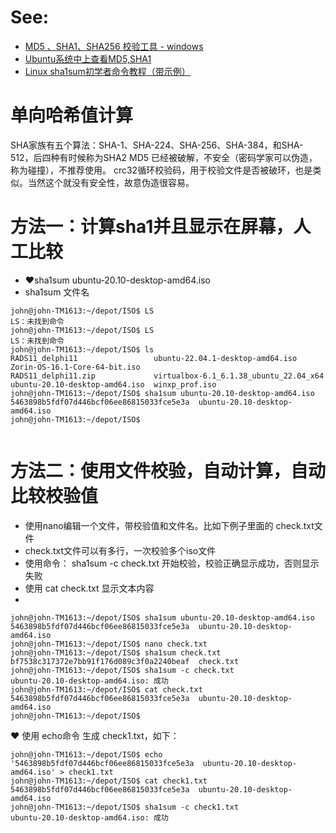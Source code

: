 # See:
- [MD5 、SHA1、SHA256 校验工具 - windows](https://zhuanlan.zhihu.com/p/388383489)
- [Ubuntu系统中上查看MD5,SHA1](https://blog.csdn.net/qq_30552993/article/details/50487197)
- [Linux sha1sum初学者命令教程（带示例）](https://www.howtoing.com/linux-sha1sum-command)

# 单向哈希值计算
  
  SHA家族有五个算法：SHA-1、SHA-224、SHA-256、SHA-384，和SHA-512，后四种有时候称为SHA2
  MD5 已经被破解，不安全（密码学家可以伪造，称为碰撞），不推荐使用。
  crc32循环校验码，用于校验文件是否被破环，也是类似。当然这个就没有安全性，故意伪造很容易。
  
  # 方法一：计算sha1并且显示在屏幕，人工比较
  - ❤️sha1sum ubuntu-20.10-desktop-amd64.iso
  - sha1sum 文件名
  ```
john@john-TM1613:~/depot/ISO$ LS
LS：未找到命令
john@john-TM1613:~/depot/ISO$ LS
LS：未找到命令
john@john-TM1613:~/depot/ISO$ ls
RADS11_delphi11                 ubuntu-22.04.1-desktop-amd64.iso        Zorin-OS-16.1-Core-64-bit.iso
RADS11_delphi11.zip             virtualbox-6.1_6.1.38_ubuntu_22.04_x64
ubuntu-20.10-desktop-amd64.iso  winxp_prof.iso
john@john-TM1613:~/depot/ISO$ sha1sum ubuntu-20.10-desktop-amd64.iso 
5463898b5fdf07d446bcf06ee86815033fce5e3a  ubuntu-20.10-desktop-amd64.iso
john@john-TM1613:~/depot/ISO$ 
 

```

# 方法二：使用文件校验，自动计算，自动比较校验值
- 使用nano编辑一个文件，带校验值和文件名。比如下例子里面的 check.txt文件
-  check.txt文件可以有多行，一次校验多个iso文件
-  使用命令： sha1sum -c check.txt 开始校验，校验正确显示成功，否则显示失败
-  使用 cat check.txt 显示文本内容
-  

```
john@john-TM1613:~/depot/ISO$ sha1sum ubuntu-20.10-desktop-amd64.iso 
5463898b5fdf07d446bcf06ee86815033fce5e3a  ubuntu-20.10-desktop-amd64.iso
john@john-TM1613:~/depot/ISO$ nano check.txt
john@john-TM1613:~/depot/ISO$ sha1sum check.txt
bf7538c317372e7bb91f176d089c3f0a2240beaf  check.txt
john@john-TM1613:~/depot/ISO$ sha1sum -c check.txt
ubuntu-20.10-desktop-amd64.iso: 成功
john@john-TM1613:~/depot/ISO$ cat check.txt
5463898b5fdf07d446bcf06ee86815033fce5e3a  ubuntu-20.10-desktop-amd64.iso
john@john-TM1613:~/depot/ISO$ 

```

:heart: 使用 echo命令 生成  check1.txt，如下：
```
john@john-TM1613:~/depot/ISO$ echo '5463898b5fdf07d446bcf06ee86815033fce5e3a  ubuntu-20.10-desktop-amd64.iso' > check1.txt
john@john-TM1613:~/depot/ISO$ cat check1.txt
5463898b5fdf07d446bcf06ee86815033fce5e3a  ubuntu-20.10-desktop-amd64.iso
john@john-TM1613:~/depot/ISO$ sha1sum -c check1.txt 
ubuntu-20.10-desktop-amd64.iso: 成功

```
